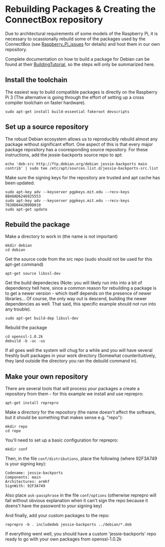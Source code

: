 # Rebuilding Packages & Creating the ConnectBox repository

Due to architectural requirements of some models of the Raspberry Pi, it is necessary to ocassionally rebuild some of the packages used by the ConnectBox (see [Raspberry_Pi_issues](https://wiki.debian.org/RaspberryPi#Raspberry_Pi_issues) for details) and host them in our own repository.

Complete documentation on how to build a package for Debian can be found at their [BuildingTutorial](https://wiki.debian.org/BuildingTutorial), so the steps will only be summarized here.

## Install the toolchain

The easiest way to build compatible packages is directly on the Raspberry Pi 3 (The alternative is going through the effort of setting up a cross compiler toolchain on faster hardware).

    sudo apt-get install build-essential fakeroot devscripts

## Set up a source repository

The robust Debian ecosystem allows us to reproducibly rebuild almost any package without significant effort. One aspect of this is that every major package repository has a cooresponding source repository. For these instructions, add the jessie-backports source repo to apt:

    echo 'deb-src http://ftp.debian.org/debian jessie-backports main contrib' | sudo tee /etc/apt/sources.list.d/jessie-backports-src.list

Make sure the signing keys for the repository are trusted and apt cache has been updated.

    sudo apt-key adv --keyserver pgpkeys.mit.edu --recv-keys 8B48AD6246925553
    sudo apt-key adv --keyserver pgpkeys.mit.edu --recv-keys 7638D0442B90D010
    sudo apt-get update

## Rebuild the package

Make a directory to work in (the name is not important)

    mkdir debian
    cd debian

Get the source code from the src repo (sudo should not be used for this apt-get command)

    apt-get source libssl-dev

Get the build dependecies (Note: you will likely run into into a bit of dependency hell here, since a common reason for rebuilding a package is to get a newer version - which itself depends on the presence of newer libraries... Of course, the only way out is descend, building the newer dependencies as well. That said, this specific example should not run into any trouble).

    sudo apt-get build-dep libssl-dev

Rebuild the package

    cd openssl-1.0.2k
    debuild -b -uc -us

If all goes well the system will chug for a while and you will have several freshly built packages in your work directory (Somewhat counterituitively, they land outside the directory you ran the debuild command in).

## Make your own repository

There are several tools that will process your packages a create a repository from them - for this example we install and use reprepro:

    apt-get install reprepro

Make a directory for the repository (the name doesn't affect the software, but it should be something that makes sense e.g. "repo"):

    mkdir repo
    cd repo

You'll need to set up a basic configuration for reprepro:

    mkdir conf

Then, in the file `conf/distributions`, place the following (where 92F3A749 is your signing key):

    Codename: jessie-backports
    Components: main
    Architectures: armhf
    SignWith: 92F3A749

Also place `ask-passphrase` in the file `conf/options` (otherwise reprepro will fail without obvious explanation when it can't sign the repo because it doens't have the password to your signing key)

And finally, add your custom packages to the repo:

    reprepro -b . includedeb jessie-backports ../debian/*.deb
    
If everything went well, you should have a custom 'jessie-backports' repo ready to go with your own packages from openssl-1.0.2k

